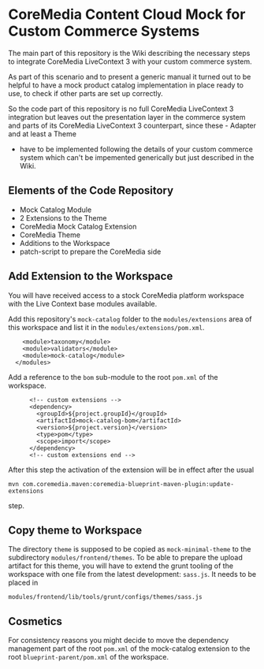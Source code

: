 CoreMedia Content Cloud Mock for Custom Commerce Systems
========================================================

The main part of this repository is the Wiki describing the necessary steps to
integrate CoreMedia LiveContext 3 with your custom commerce system.

As part of this scenario and to present a generic manual it turned out to be
helpful to have a mock product catalog implementation in place ready to use,
to check if other parts are set up correctly.

So the code part of this repository is no full CoreMedia LiveContext 3 integration
but leaves out the presentation layer in the commerce system and parts of its
CoreMedia LiveContext 3 counterpart, since these - Adapter and at least a Theme 
- have to be implemented following the details of your custom commerce system
which can't be impemented generically but just described in the Wiki.

## Elements of the Code Repository

* Mock Catalog Module
* 2 Extensions to the Theme
* CoreMedia Mock Catalog Extension
* CoreMedia Theme
* Additions to the Workspace
* patch-script to prepare the CoreMedia side

## Add Extension to the Workspace

You will have received access to a stock CoreMedia platform workspace with
the Live Context base modules available.

Add this repository's `mock-catalog` folder to the `modules/extensions` area of this 
workspace and list it in the `modules/extensions/pom.xml`.

```
    <module>taxonomy</module>
    <module>validators</module>
    <module>mock-catalog</module>
  </modules>
```

Add a reference to the `bom` sub-module to the root `pom.xml` of the workspace.

```
      <!-- custom extensions -->
      <dependency>
        <groupId>${project.groupId}</groupId>
        <artifactId>mock-catalog-bom</artifactId>
        <version>${project.version}</version>
        <type>pom</type>
        <scope>import</scope>
      </dependency>
      <!-- custom extensions end -->
```

After this step the activation of the extension will be in effect after the
usual

```
mvn com.coremedia.maven:coremedia-blueprint-maven-plugin:update-extensions
```

step.

## Copy theme to Workspace

The directory `theme` is supposed to be copied as `mock-minimal-theme` to the 
subdirectory `modules/frontend/themes`. To be able to prepare the upload
artifact for this theme, you will have to extend the grunt tooling of
the workspace with one file from the latest development: `sass.js`. It
needs to be placed in 

```
modules/frontend/lib/tools/grunt/configs/themes/sass.js
```

## Cosmetics

For consistency reasons you might decide to move the dependency management part
of the root `pom.xml` of the mock-catalog extension to the root 
`blueprint-parent/pom.xml` of the workspace.
